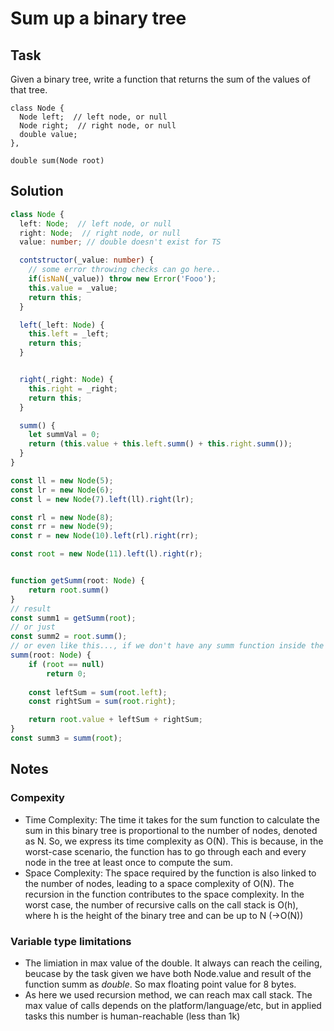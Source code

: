 # Sum up a binary tree

## Task 

Given a binary tree, write a function that returns the sum of the values of that tree.
```
class Node {
  Node left;  // left node, or null 
  Node right;  // right node, or null
  double value;
},
```
`double sum(Node root)`

## Solution

```typescript
class Node {
  left: Node;  // left node, or null 
  right: Node;  // right node, or null
  value: number; // double doesn't exist for TS

  contstructor(_value: number) {
    // some error throwing checks can go here.. 
    if(isNaN(_value)) throw new Error('Fooo');
    this.value = _value;
    return this;
  }

  left(_left: Node) {
    this.left = _left;
    return this;
  }


  right(_right: Node) {
    this.right = _right;
    return this;
  }

  summ() {
    let summVal = 0;
    return (this.value + this.left.summ() + this.right.summ());
  }
}

const ll = new Node(5);
const lr = new Node(6);
const l = new Node(7).left(ll).right(lr);

const rl = new Node(8);
const rr = new Node(9);
const r = new Node(10).left(rl).right(rr);

const root = new Node(11).left(l).right(r);


function getSumm(root: Node) {
    return root.summ()
}
// result
const summ1 = getSumm(root);
// or just
const summ2 = root.summ();
// or even like this..., if we don't have any summ function inside the Class
summ(root: Node) {
    if (root == null) 
        return 0;  
    
    const leftSum = sum(root.left);
    const rightSum = sum(root.right);

    return root.value + leftSum + rightSum;    
}
const summ3 = summ(root);
```

## Notes
### Compexity
- Time Complexity: The time it takes for the sum function to calculate the sum in this binary tree is proportional to the number of nodes, denoted as N. So, we express its time complexity as O(N). This is because, in the worst-case scenario, the function has to go through each and every node in the tree at least once to compute the sum.
- Space Complexity: The space required by the function is also linked to the number of nodes, leading to a space complexity of O(N). The recursion in the function contributes to the space complexity. In the worst case, the number of recursive calls on the call stack is O(h), where h is the height of the binary tree and can be up to N (->O(N))
### Variable type limitations
- The limiation in max value of the double. It always can reach the ceiling, beucase by the task given we have both Node.value and result of the function summ as *double*. So max floating point value for 8 bytes.
- As here we used recursion method, we can reach max call stack. The max value of calls depends on the platform/language/etc, but in applied tasks this number is human-reachable (less than 1k) 
